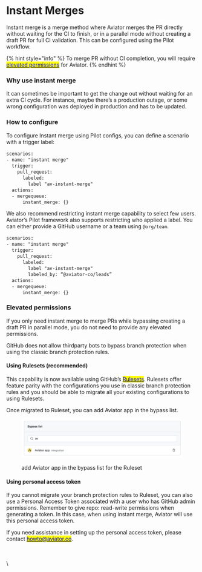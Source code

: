 # Instant Merges

Instant merge is a merge method where Aviator merges the PR directly without waiting for the CI to finish, or in a parallel mode without creating a draft PR for full CI validation. This can be configured using the Pilot workflow.

{% hint style="info" %}
To merge PR without CI completion, you will require [<mark style="color:blue;">elevated permissions</mark>](instant-merges.md#elevated-permissions) for Aviator.
{% endhint %}

### Why use instant merge

It can sometimes be important to get the change out without waiting for an extra CI cycle. For instance, maybe there’s a production outage, or some wrong configuration was deployed in production and has to be updated.

### How to configure

To configure Instant merge using Pilot configs, you can define a scenario with a trigger label:

```
scenarios:
- name: "instant merge"
  trigger:
    pull_request:
      labeled:
        label "av-instant-merge"
  actions:
  - mergequeue:
      instant_merge: {}
```

We also recommend restricting instant merge capability to select few users. Aviator’s Pilot framework also supports restricting who applied a label. You can either provide a GitHub username or a team using `@org/team`.

```
scenarios:
- name: "instant merge"
  trigger:
    pull_request:
      labeled:
        label "av-instant-merge"
        labeled_by: “@aviator-co/leads”
  actions:
  - mergequeue:
      instant_merge: {}
```

### Elevated permissions

If you only need instant merge to merge PRs while bypassing creating a draft PR in parallel mode, you do not need to provide any elevated permissions.

GitHub does not allow thirdparty bots to bypass branch protection when using the classic branch protection rules.

#### Using Rulesets (recommended)

This capability is now available using GitHub’s [<mark style="color:blue;">Rulesets</mark>](https://docs.github.com/en/repositories/configuring-branches-and-merges-in-your-repository/managing-rulesets/managing-rulesets-for-a-repository). Rulesets offer feature parity with the configurations you use in classic branch protection rules and you should be able to migrate all your existing configurations to using Rulesets.

Once migrated to Ruleset, you can add Aviator app in the bypass list.

<figure><img src="../../../.gitbook/assets/Screen Shot 2023-05-26 at 11.26.05 AM.png" alt=""><figcaption><p>add Aviator app in the bypass list for the Ruleset</p></figcaption></figure>

#### Using personal access token

If you cannot migrate your branch protection rules to Ruleset, you can also use a Personal Access Token associated with a user who has GitHub admin permissions. Remember to give repo: read-write permissions when generating a token. In this case, when using instant merge, Aviator will use this personal access token.

If you need assistance in setting up the personal access token, please contact [<mark style="color:blue;">howto@aviator.co</mark>](mailto:howto@aviator.co).

\
\
\
